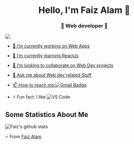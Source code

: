 <h1 align="center"> Hello, I'm Faiz Alam 👋 </h1>
<h3 align="center">🚀 Web developer 🚀</h3>

<p align="left"> <a href="https://github.com/antonkomarev/github-profile-views-counter">
    <img src="https://komarev.com/ghpvc/?username=FaizAlam"> </p>

- 🔭 I’m currently working on Web Apps
- 🌱 I’m currently learning ReactJs
- 👯 I’m looking to collaborate on Web Dev projects
- 💬 Ask me about Web dev related Stuff
- 📫 How to reach me:[![Gmail Badge](https://img.shields.io/badge/-Gmail-c14438?style=flat-square&logo=Gmail&logoColor=white&link=mailto:mohdfaizalam53@gmail.com)](mailto:dubey.mohdfaizalam53@gmail.com)

- ⚡ Fun fact: I like ![VS Code](http://img.shields.io/badge/-VS%20Code-007ACC?style=flat-square&logo=visual-studio-code&logoColor=ffffff)

## Some Statistics About Me
![Faiz's github stats](https://github-readme-stats.vercel.app/api?username=FaizAlam&&show_icons=true&title_color=ffffff&icon_color=bb2acf&text_color=daf7dc&bg_color=151515)<br>

⭐️ From [Faiz Alam](https://github.com/FaizAlam)
